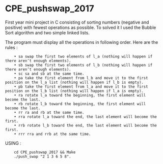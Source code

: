 # CPE_pushswap_2017
First year mini project in C consisting of sorting numbers (negative and positive) with fewest operations as possible. To solved it I used the Bubble Sort algorithm and two simple linked lists.

The program must display all the operations in following order. Here are the rules : 

        • sa swap the first two elements of l_a (nothing will happen if there aren’t enough elements).
        • sb swap the first two elements of l_b (nothing will happen if there aren’t enough elements).
        • sc sa and sb at the same time.
        • pa take the first element from l_b and move it to the first position on the l_a list (nothing will happen if l_b is empty).
        • pb take the first element from l_a and move it to the first position on the l_b list (nothing will happen if l_a is empty).
        • ra rotate l_a toward the beginning, the first element will become the last.
        • rb rotate l_b toward the beginning, the first element will become the last.
        • rr ra and rb at the same time.
        • rra rotate l_a toward the end, the last element will become the first.
        • rrb rotate l_b toward the end, the last element will become the first.
        • rrr rra and rrb at the same time.

USING : 

        cd CPE_pushswap_2017 && Make
        ./push_swap "2 1 3 6 5 8".

